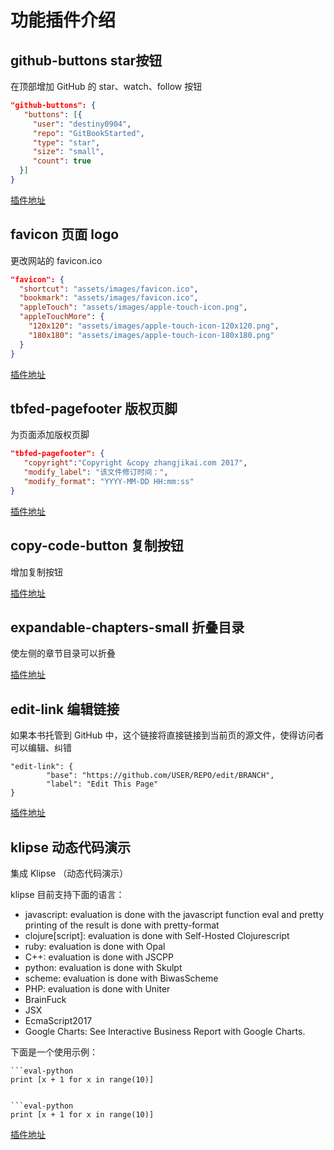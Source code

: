 # 功能插件介绍

<!-- toc-->

## github-buttons star按钮
在顶部增加 GitHub 的 star、watch、follow 按钮
```json
"github-buttons": {
   "buttons": [{
     "user": "destiny0904",
     "repo": "GitBookStarted",
     "type": "star",
     "size": "small",
     "count": true
  }]
}
```
[插件地址](https://plugins.gitbook.com/plugin/github-buttons)

## favicon 页面 logo
更改网站的 favicon.ico

```json
"favicon": {
  "shortcut": "assets/images/favicon.ico",
  "bookmark": "assets/images/favicon.ico",
  "appleTouch": "assets/images/apple-touch-icon.png",
  "appleTouchMore": {
    "120x120": "assets/images/apple-touch-icon-120x120.png",
    "180x180": "assets/images/apple-touch-icon-180x180.png"
  }
}
```

[插件地址](https://plugins.gitbook.com/plugin/favicon)


## tbfed-pagefooter 版权页脚
为页面添加版权页脚

```json
"tbfed-pagefooter": {
   "copyright":"Copyright &copy zhangjikai.com 2017",
   "modify_label": "该文件修订时间：",
   "modify_format": "YYYY-MM-DD HH:mm:ss"
}
```

[插件地址](https://plugins.gitbook.com/plugin/tbfed-pagefooter)

## copy-code-button 复制按钮
增加复制按钮

[插件地址](https://plugins.gitbook.com/plugin/copy-code-button)

## expandable-chapters-small 折叠目录
使左侧的章节目录可以折叠

[插件地址](https://plugins.gitbook.com/plugin/expandable-chapters-small)

## edit-link 编辑链接
如果本书托管到 GitHub 中，这个链接将直接链接到当前页的源文件，使得访问者可以编辑、纠错
```
"edit-link": {
        "base": "https://github.com/USER/REPO/edit/BRANCH",
        "label": "Edit This Page"
}
```

[插件地址](https://plugins.gitbook.com/plugin/edit-link)

## klipse 动态代码演示
集成 Klipse （动态代码演示）

klipse 目前支持下面的语言：
- javascript: evaluation is done with the javascript function eval and pretty printing of the result is done with pretty-format
- clojure[script]: evaluation is done with Self-Hosted Clojurescript
- ruby: evaluation is done with Opal
- C++: evaluation is done with JSCPP
- python: evaluation is done with Skulpt
- scheme: evaluation is done with BiwasScheme
- PHP: evaluation is done with Uniter
- BrainFuck
- JSX
- EcmaScript2017
- Google Charts: See Interactive Business Report with Google Charts.

下面是一个使用示例：
```
```eval-python
print [x + 1 for x in range(10)]
```
```

```eval-python
print [x + 1 for x in range(10)]
```

[插件地址](https://plugins.gitbook.com/plugin/klipse)